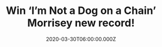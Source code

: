 ---
campaign-uuid: "c-e5433598-6c3e-4a62-b9dd-562ded5c0eeb"
type: "Competition"
category: "Music"
date: "2020-03-30T06:00:00.000Z"
end-date: "2020-04-30T23:59:00.000Z"
disable-form: false
is_promoted: false
has_entry_page: true
title: "Win ‘I’m Not a Dog on a Chain’ Morrisey new record!"
competition-description: "<p>We have managed to get our hands on Morrisey first new\
  \ studio album since 2017, ‘I Am Not A Dog On A Chain’. The album was recorded at\
  \ La Fabrique in France in 2018 and we want to give it away to you.</p>\n<p>Want\
  \ it? Click below for a chance to win.</p>\n"
hero-header: "Win ‘I’m Not a Dog on a Chain’ Morrisey new record!"
terms-confirmation: "N/A"
banner-img: "https://assets.expresslyapp.com/asset-f45070f8-f972-44b0-9bb7-7eb52d125ed9.jpg"
logo-left-href: "http://club.expressly.io"
logo-left-image: "https://assets.expresslyapp.com/asset-a9848ad4-e074-4e9b-9c62-41eb74e1657e.jpg"
logo-left-title: "Expressly Club"
bg-image-hero: "https://assets.expresslyapp.com/asset-85ecaf03-fae7-445f-b207-2f5a29eca417.jpg"
bg-image-first: "https://assets.expresslyapp.com/asset-648ddce4-da3f-4d64-8ffd-e96a2fcd7ba2.jpg"
section1-content: "<p>‘I Am Not A Dog On A Chain’ is Morrisey first new studio album.\
  \ A eleven track album, which was produced by Joe Chiccarelli. ‘Jim Jim Falls’,\
  \ ‘Love Is on Its Way Out’, ‘The Secret of Music’ are some of his new tunes you\
  \ can discover in is record.</p>\n<p>Click below and it could be yours!</p>\n"
entry-title: "Win ‘I’m Not a Dog on a Chain’ Morrisey new record!"
entry-content: "<p>Enter the draw to win ‘I’m Not a Dog on a Chain’ Morrisey new record\
  \ by completing the form below before 23:59 on the 30th of April 2020.</p>\n"
has-winner: false
prize-description: "‘I’m Not a Dog on a Chain’ Morrisey new record!"
special-conditions: "Multiple entries are allowed up to one every day.\r\n\r\nThis\
  \ competition is also available on: https:/aaa.nme.com/competitions/morrisey-album-giveaway"
country-restrictions:
- "GB"
---